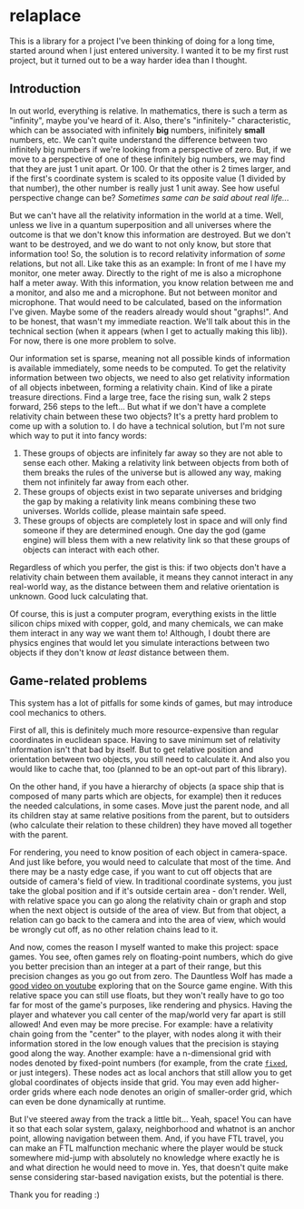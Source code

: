 # relaplace

This is a library for a project I've been thinking of doing for a long time, started around when I just entered university. I wanted it to be my first rust project, but it turned out to be a way harder idea than I thought.

## Introduction

In out world, everything is relative. In mathematics, there is such a term as "infinity", maybe you've heard of it. Also, there's "infinitely-<something>" characteristic, which can be associated with infinitely **big** numbers, inifinitely **small** numbers, etc. We can't quite understand the difference between two infinitely big numbers if we're looking from a perspective of zero. But, if we move to a perspective of one of these infinitely big numbers, we may find that they are just 1 unit apart. Or 100. Or that the other is 2 times larger, and if the first's coordinate system is scaled to its opposite value (1 divided by that number), the other number is really just 1 unit away. See how useful perspective change can be? *Sometimes same can be said about real life...*

But we can't have all the relativity information in the world at a time. Well, unless we live in a quantum superposition and all universes where the outcome is that we don't know this information are destroyed. But we don't want to be destroyed, and we do want to not only know, but store that information too! So, the solution is to record relativity information of *some* relations, but not all. Like take this as an example: In front of me I have my monitor, one meter away. Directly to the right of me is also a microphone half a meter away. With this information, you know relation between me and a monitor, and also me and a microphone. But not between monitor and microphone. That would need to be calculated, based on the information I've given. Maybe some of the readers already would shout "graphs!". And to be honest, that wasn't my immediate reaction. We'll talk about this in the technical section (when it appears (when I get to actually making this lib)). For now, there is one more problem to solve.

Our information set is sparse, meaning not all possible kinds of information is available immediately, some needs to be computed. To get the relativity information between two objects, we need to also get relativity information of all objects inbetween, forming a relativity chain. Kind of like a pirate treasure directions. Find a large tree, face the rising sun, walk 2 steps forward, 256 steps to the left... But what if we don't have a complete relativity chain between these two objects? It's a pretty hard problem to come up with a solution to. I do have a technical solution, but I'm not sure which way to put it into fancy words:

1. These groups of objects are infinitely far away so they are not able to sense each other. Making a relativity link between objects from both of them breaks the rules of the universe but is allowed any way, making them not infinitely far away from each other.
2. These groups of objects exist in two separate universes and bridging the gap by making a relativity link means combining these two universes. Worlds collide, please maintain safe speed.
3. These groups of objects are completely lost in space and will only find someone if they are determined enough. One day the god (game engine) will bless them with a new relativity link so that these groups of objects can interact with each other.

Regardless of which you perfer, the gist is this: if two objects don't have a relativity chain between them available, it means they cannot interact in any real-world way, as the distance between them and relative orientation is unknown. Good luck calculating that.

Of course, this is just a computer program, everything exists in the little silicon chips mixed with copper, gold, and many chemicals, we can make them interact in any way we want them to! Although, I doubt there are physics engines that would let you simulate interactions between two objects if they don't know *at least* distance between them.

## Game-related problems

This system has a lot of pitfalls for some kinds of games, but may introduce cool mechanics to others.

First of all, this is definitely much more resource-expensive than regular coordinates in euclidean space. Having to save minimum set of relativity information isn't that bad by itself. But to get relative position and orientation between two objects, you still need to calculate it. And also you would like to cache that, too (planned to be an opt-out part of this library).

On the other hand, if you have a hierarchy of objects (a space ship that is composed of many parts which are objects, for example) then it reduces the needed calculations, in some cases. Move just the parent node, and all its children stay at same relative positions from the parent, but to outsiders (who calculate their relation to these children) they have moved all together with the parent.

For rendering, you need to know position of each object in camera-space. And just like before, you would need to calculate that most of the time. And there may be a nasty edge case, if you want to cut off objects that are outside of camera's field of view. In traditional coordinate systems, you just take the global position and if it's outside certain area - don't render. Well, with relative space you can go along the relativity chain or graph and stop when the next object is outside of the area of view. But from that object, a relation can go back to the camera and into the area of view, which would be wrongly cut off, as no other relation chains lead to it.

And now, comes the reason I myself wanted to make this project: space games. You see, often games rely on floating-point numbers, which do give you better precision than an integer at a part of their range, but this precision changes as you go out from zero. The Dauntless Wolf has made a [good video on youtube](https://youtu.be/U9JkxsvkpLI) exploring that on the Source game engine. With this relative space you can still use floats, but they won't really have to go too far for most of the game's purposes, like rendering and physics. Having the player and whatever you call center of the map/world very far apart is still allowed! And even may be more precise. For example: have a relativity chain going from the "center" to the player, with nodes along it with their information stored in the low enough values that the precision is staying good along the way. Another example: have a n-dimensional grid with nodes denoted by fixed-point numbers (for example, from the crate [`fixed`](https://crates.io/crates/fixed), or just integers). These nodes act as local anchors that still allow you to get global coordinates of objects inside that grid. You may even add higher-order grids where each node denotes an origin of smaller-order grid, which can even be done dynamically at runtime.

But I've steered away from the track a little bit... Yeah, space! You can have it so that each solar system, galaxy, neighborhood and whatnot is an anchor point, allowing navigation between them. And, if you have FTL travel, you can make an FTL malfunction mechanic where the player would be stuck somewhere mid-jump with absolutely no knowledge where exactly he is and what direction he would need to move in. Yes, that doesn't quite make sense considering star-based navigation exists, but the potential is there.

Thank you for reading :)
